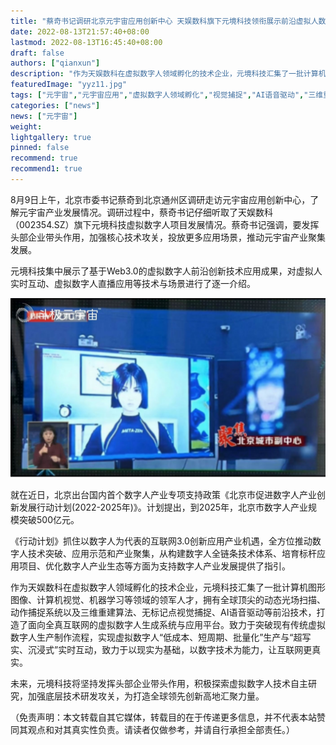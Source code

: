 ```yaml
---
title: "蔡奇书记调研北京元宇宙应用创新中心 天娱数科旗下元境科技领衔展示前沿虚拟人数字化技术"
date: 2022-08-13T21:57:40+08:00
lastmod: 2022-08-13T16:45:40+08:00
draft: false
authors: ["qianxun"]
description: "作为天娱数科在虚拟数字人领域孵化的技术企业，元境科技汇集了一批计算机图形图像、计算机视觉、机器学习等领域的领军人才，拥有全球顶尖的动态光场扫描、动作捕捉系统以及三维重建算法、无标记点视觉捕捉、AI语音驱动等前沿技术，打造了面向全真互联网的虚拟数字人生成系统与应用平台。致力于突破现有传统虚拟数字人生产制作流程，实现虚拟数字人“低成本、短周期、批量化”生产与“超写实、沉浸式”实时互动，致力于以现实为基础，以数字技术为能力，让互联网更真实。"
featuredImage: "yyz11.jpg"
tags: ["元宇宙","元宇宙应用","虚拟数字人领域孵化","视觉捕捉","AI语音驱动","三维重建算法","互联网"]
categories: ["news"]
news: ["元宇宙"]
weight: 
lightgallery: true
pinned: false
recommend: true
recommend1: true
---
```


8月9日上午，北京市委书记蔡奇到北京通州区调研走访元宇宙应用创新中心，了解元宇宙产业发展情况。调研过程中，蔡奇书记仔细听取了天娱数科（002354.SZ）旗下元境科技虚拟数字人项目发展情况。蔡奇书记强调，要发挥头部企业带头作用，加强核心技术攻关，投放更多应用场景，推动元宇宙产业聚集发展。

元境科技集中展示了基于Web3.0的虚拟数字人前沿创新技术应用成果，对虚拟人实时互动、虚拟数字人直播应用等技术与场景进行了逐一介绍。

![](yyzyy.jpg)

就在近日，北京出台国内首个数字人产业专项支持政策《北京市促进数字人产业创新发展行动计划(2022-2025年)》。计划提出，到2025年，北京市数字人产业规模突破500亿元。

《行动计划》抓住以数字人为代表的互联网3.0创新应用产业机遇，全方位推动数字人技术突破、应用示范和产业聚集，从构建数字人全链条技术体系、培育标杆应用项目、优化数字人产业生态等方面为支持数字人产业发展提供了指引。

作为天娱数科在虚拟数字人领域孵化的技术企业，元境科技汇集了一批计算机图形图像、计算机视觉、机器学习等领域的领军人才，拥有全球顶尖的动态光场扫描、动作捕捉系统以及三维重建算法、无标记点视觉捕捉、AI语音驱动等前沿技术，打造了面向全真互联网的虚拟数字人生成系统与应用平台。致力于突破现有传统虚拟数字人生产制作流程，实现虚拟数字人“低成本、短周期、批量化”生产与“超写实、沉浸式”实时互动，致力于以现实为基础，以数字技术为能力，让互联网更真实。

未来，元境科技将坚持发挥头部企业带头作用，积极探索虚拟数字人技术自主研究，加强底层技术研发攻关，为打造全球领先创新高地汇聚力量。

（免责声明：本文转载自其它媒体，转载目的在于传递更多信息，并不代表本站赞同其观点和对其真实性负责。请读者仅做参考，并请自行承担全部责任。）